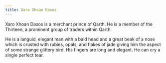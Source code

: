 ```yaml
---
title: Xaro Xhoan Daxos
---
```


Xaro Xhoan Daxos is a merchant prince of Qarth. He is a member of the Thirteen, a prominent group of traders within Qarth.

He is a languid, elegant man with a bald head and a great beak of a nose which is crusted with rubies, opals, and flakes of jade giving him the aspect of some strange glittery bird. His fingers are long and elegant. He can cry a single perfect tear. 


